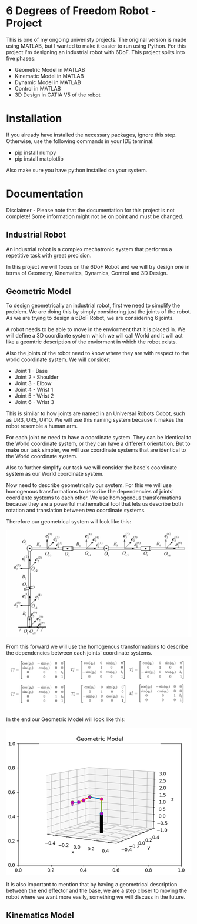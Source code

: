 # 6 Degrees of Freedom Robot - Project

This is one of my ongoing univeristy projects.
The original version is made using MATLAB, but I wanted to make it easier to run using Python.
For this project I'm designing an industrial robot with 6DoF.
This project splits into five phases:
 - Geometric Model in MATLAB
 - Kinematic Model in MATLAB
 - Dynamic Model in MATLAB
 - Control in MATLAB
 - 3D Design in CATIA V5 of the robot

# Installation
If you already have installed the necessary packages, ignore this step.
Otherwise, use the following commands in your IDE terminal:

 - pip install numpy
 - pip install matplotlib

 Also make sure you have python installed on your system.

# Documentation

 Disclaimer - Please note that the documentation for this project is not complete!
 Some information might not be on point and must be changed.

## Industrial Robot

An industrial robot is a complex mechatronic system that performs a repetitive task with great precision.

In this project we will focus on the 6DoF Robot and we will try design one in terms of Geometry, Kinematics, Dynamics, Control and 3D Design.

## Geometric Model

To design geometrically an industrial robot, first we need to simplify the problem.
We are doing this by simply considering just the joints of the robot.
As we are trying to design a 6DoF Robot, we are considering 6 joints.

A robot needs to be able to move in the enviorment that it is placed in.
We will define a 3D coordiante system which we will call World and it will act like a geomtric description of the enviorment in which the robot exists.

Also the joints of the robot need to know where they are with respect to the world coordinate system.
We will consider:
 - Joint 1 - Base
 - Joint 2 - Shoulder
 - Joint 3 - Elbow
 - Joint 4 - Wrist 1
 - Joint 5 - Wrist 2
 - Joint 6 - Wrist 3

This is similar to how joints are named in an Universal Robots Cobot, such as UR3, UR5, UR10.
We will use this naming system because it makes the robot resemble a human arm.

For each joint ne need to have a coordinate system.
They can be identical to the World coordinate system, or they can have a different orientation.
But to make our task simpler, we will use coordinate systems that are identical to the World coordinate system.

Also to further simplify our task we will consider the base's coordinate system as our World coordinate system.

Now need to describe geometrically our system.
For this we will use homogenous transformations to describe the dependencies of joints' coordiante systems to each other.
We use homogenous transformations because they are a powerful mathematical tool that lets us describe both rotation and translation between two coordinate systems.

Therefore our geometrical system will look like this:

![Alt text](README/READMEPictures/schematicDiagram.png?raw=true "Geometric Diagram")

From this forward we will use the homogenous transformations to describe the dependencies between each joints' coordinate systems.
![Alt text](README/READMEPictures/Transformations.png?raw=true "Homogenous Transformations")

In the end our Geometric Model will look like this:

![Alt text](README/READMEPictures/GeomtricModelExample.png?raw=true "Geomtric Model Example")

It is also important to mention that by having a geometrical description between the end effector and the base, we are a step closer to moving the robot where we want more easily, something we will discuss in the future.

## Kinematics Model